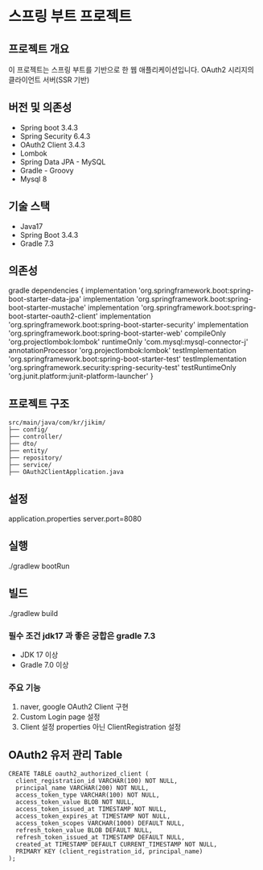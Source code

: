 # 스프링 부트 프로젝트

## 프로젝트 개요
이 프로젝트는 스프링 부트를 기반으로 한 웹 애플리케이션입니다.
OAuth2 시리지의 클라이언트 서버(SSR 기반)

## 버전 및 의존성
* Spring boot 3.4.3
* Spring Security 6.4.3
* OAuth2 Client 3.4.3
* Lombok
* Spring Data JPA - MySQL
* Gradle - Groovy
* Mysql 8


## 기술 스택
* Java17
* Spring Boot 3.4.3
* Gradle 7.3 

## 의존성
gradle
dependencies {
implementation 'org.springframework.boot:spring-boot-starter-data-jpa'
implementation 'org.springframework.boot:spring-boot-starter-mustache'
implementation 'org.springframework.boot:spring-boot-starter-oauth2-client'
implementation 'org.springframework.boot:spring-boot-starter-security'
implementation 'org.springframework.boot:spring-boot-starter-web'
compileOnly 'org.projectlombok:lombok'
runtimeOnly 'com.mysql:mysql-connector-j'
annotationProcessor 'org.projectlombok:lombok'
testImplementation 'org.springframework.boot:spring-boot-starter-test'
testImplementation 'org.springframework.security:spring-security-test'
testRuntimeOnly 'org.junit.platform:junit-platform-launcher'
}

## 프로젝트 구조
```
src/main/java/com/kr/jikim/
├── config/
├── controller/
├── dto/
├── entity/
├── repository/
├── service/
├── OAuth2ClientApplication.java
```
## 설정
application.properties
server.port=8080

## 실행
./gradlew bootRun

## 빌드
./gradlew build

### 필수 조건 jdk17 과 좋은 궁합은 gradle 7.3
* JDK 17 이상
* Gradle 7.0 이상

### 주요 기능
1. naver, google OAuth2 Client 구현
2. Custom Login page 설정
3. Client 설정 properties 아닌 ClientRegistration 설정

## OAuth2 유저 관리 Table
```
CREATE TABLE oauth2_authorized_client (
  client_registration_id VARCHAR(100) NOT NULL,
  principal_name VARCHAR(200) NOT NULL,
  access_token_type VARCHAR(100) NOT NULL,
  access_token_value BLOB NOT NULL,
  access_token_issued_at TIMESTAMP NOT NULL,
  access_token_expires_at TIMESTAMP NOT NULL,
  access_token_scopes VARCHAR(1000) DEFAULT NULL,
  refresh_token_value BLOB DEFAULT NULL,
  refresh_token_issued_at TIMESTAMP DEFAULT NULL,
  created_at TIMESTAMP DEFAULT CURRENT_TIMESTAMP NOT NULL,
  PRIMARY KEY (client_registration_id, principal_name)
);
```